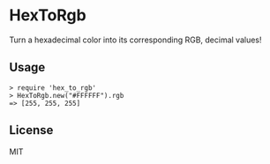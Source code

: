 # HexToRgb

Turn a hexadecimal color into its corresponding RGB, decimal values!

## Usage

```
> require 'hex_to_rgb'
> HexToRgb.new("#FFFFFF").rgb
=> [255, 255, 255]
```

## License

MIT

